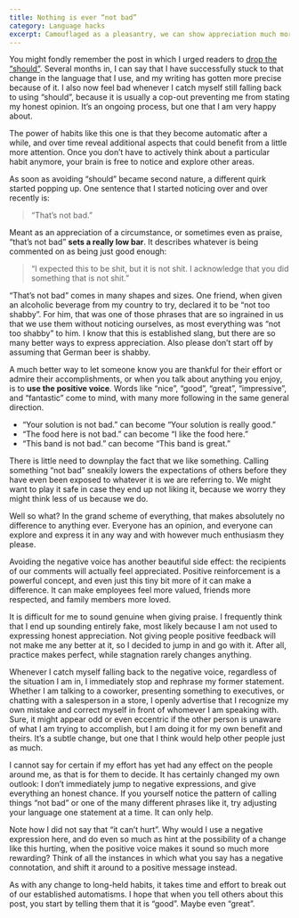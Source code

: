 ```yaml
---
title: Nothing is ever “not bad”
category: Language hacks
excerpt: Camouflaged as a pleasantry, we can show appreciation much more effectively than through using “that’s not bad”.
---
```

You might fondly remember the post in which I urged readers to [drop the “should”](/posts/drop-the-should). Several months in, I can say that I have successfully stuck to that change in the language that I use, and my writing has gotten more precise because of it. I also now feel bad whenever I catch myself still falling back to using “should”, because it is usually a cop-out preventing me from stating my honest opinion. It’s an ongoing process, but one that I am very happy about.

The power of habits like this one is that they become automatic after a while, and over time reveal additional aspects that could benefit from a little more attention. Once you don’t have to actively think about a particular habit anymore, your brain is free to notice and explore other areas.

As soon as avoiding “should” became second nature, a different quirk started popping up. One sentence that I started noticing over and over recently is:

> “That’s not bad.”

Meant as an appreciation of a circumstance, or sometimes even as praise, “that’s not bad” **sets a really low bar**. It describes whatever is being commented on as being just good enough:

> “I expected this to be shit, but it is not shit. I acknowledge that you did something that is not shit.”

“That’s not bad” comes in many shapes and sizes. One friend, when given an alcoholic beverage from my country to try, declared it to be “not too shabby”. For him, that was one of those phrases that are so ingrained in us that we use them without noticing ourselves, as most everything was “not too shabby” to him. I know that this is established slang, but there are so many better ways to express appreciation. Also please don’t start off by assuming that German beer is shabby.

A much better way to let someone know you are thankful for their effort or admire their accomplishments, or when you talk about anything you enjoy, is to **use the positive voice**. Words like “nice”, “good”, “great”, “impressive”, and “fantastic” come to mind, with many more following in the same general direction.

- “Your solution is not bad.” can become “Your solution is really good.”
- “The food here is not bad.” can become “I like the food here.”
- “This band is not bad.”  can become “This band is great.”

There is little need to downplay the fact that we like something. Calling something “not bad” sneakily lowers the expectations of others before they have even been exposed to whatever it is we are referring to. We might want to play it safe in case they end up not liking it, because we worry they might think less of us because we do.

Well so what? In the grand scheme of everything, that makes absolutely no difference to anything ever. Everyone has an opinion, and everyone can explore and express it in any way and with however much enthusiasm they please.

Avoiding the negative voice has another beautiful side effect: the recipients of our comments will actually feel appreciated. Positive reinforcement is a powerful concept, and even just this tiny bit more of it can make a difference. It can make employees feel more valued, friends more respected, and family members more loved.

It is difficult for me to sound genuine when giving praise. I frequently think that I end up sounding entirely fake, most likely because I am not used to expressing honest appreciation. Not giving people positive feedback will not make me any better at it, so I decided to jump in and go with it. After all, practice makes perfect, while stagnation rarely changes anything.

Whenever I catch myself falling back to the negative voice, regardless of the situation I am in, I immediately stop and rephrase my former statement. Whether I am talking to a coworker, presenting something to executives, or chatting with a salesperson in a store, I openly advertise that I recognize my own mistake and correct myself in front of whomever I am speaking with. Sure, it might appear odd or even eccentric if the other person is unaware of what I am trying to accomplish, but I am doing it for my own benefit and theirs. It’s a subtle change, but one that I think would help other people just as much.

I cannot say for certain if my effort has yet had any effect on the people around me, as that is for them to decide. It has certainly changed my own outlook: I don’t immediately jump to negative expressions, and give everything an honest chance. If you yourself notice the pattern of calling things “not bad” or one of the many different phrases like it, try adjusting your language one statement at a time. It can only help.

Note how I did not say that “it can’t hurt”. Why would I use a negative expression here, and do even so much as hint at the possibility of a change like this hurting, when the positive voice makes it sound so much more rewarding? Think of all the instances in which what you say has a negative connotation, and shift it around to a positive message instead.

As with any change to long-held habits, it takes time and effort to break out of our established automatisms. I hope that when you tell others about this post, you start by telling them that it is “good”. Maybe even “great”.

